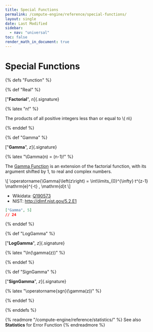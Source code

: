 ```yaml
---
title: Special Functions
permalink: /compute-engine/reference/special-functions/
layout: single
date: Last Modified
sidebar:
  - nav: "universal"
toc: false
render_math_in_document: true
---
```


# Special Functions

{% defs "Function" %}

{% def "Real" %}

[&quot;**Factorial**&quot;, _n_]{.signature}

{% latex "n!" %}

The products of all positive integers less than or equal to \\( n\\)

{% enddef %}

{% def "Gamma" %}

[&quot;**Gamma**&quot;, _z_]{.signature}

{% latex "\\Gamma(n) = (n-1)!" %}

The [Gamma Function](https://en.wikipedia.org/wiki/Gamma_function) is an
extension of the factorial function, with its argument shifted by 1, to real and
complex numbers.

\\[ \operatorname{\Gamma}\left(z\right) = \int\limits_{0}^{\infty} t^{z-1}
\mathrm{e}^{-t} \, \mathrm{d}t \\]

- Wikidata: [Q190573](https://www.wikidata.org/wiki/Q190573)
- NIST: http://dlmf.nist.gov/5.2.E1

```json example
["Gamma", 5]
// 24
```

{% enddef %}

{% def "LogGamma" %}

[&quot;**LogGamma**&quot;, _z_]{.signature}

{% latex "\\ln(\\gamma(z))" %}

{% enddef %}

{% def "SignGamma" %}

[&quot;**SignGamma**&quot;, _z_]{.signature}

{% latex "\\operatorname{sgn}(\\gamma(z))" %}

{% enddef %}

{% enddefs %}

{% readmore "/compute-engine/reference/statistics/" %} See also
<strong>Statistics</strong> for Error Function {% endreadmore %}
